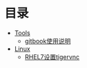 # 目录

* [Tools](Tools/README.md)
  * [gitbook使用说明](Tools/gitbook.md)
* [Linux](Linux/README.md)
  * [RHEL7设置tigervnc](Linux/tigervnc.md)
<!--stackedit_data:
eyJoaXN0b3J5IjpbLTE1MDYxOTAyNjUsLTk4MzAwMDkyMSwtMT
U1ODA0NTg2MCwyMDgyNDk3NTEsMjE0MzA0ODEyN119
-->